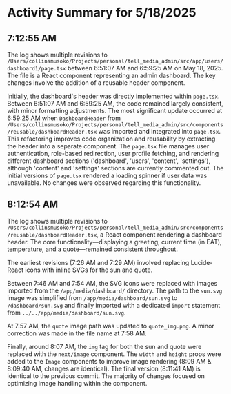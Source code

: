 # Activity Summary for 5/18/2025

## 7:12:55 AM
The log shows multiple revisions to `/Users/collinsmusoko/Projects/personal/tell_media_admin/src/app/users/dashboard1/page.tsx` between 6:51:07 AM and 6:59:25 AM on May 18, 2025.  The file is a React component representing an admin dashboard.  The key changes involve the addition of a reusable header component.

Initially, the dashboard's header was directly implemented within `page.tsx`.  Between 6:51:07 AM and 6:59:25 AM,  the code remained largely consistent, with minor formatting adjustments.  The most significant update occurred at 6:59:25 AM when  `DashboardHeader` from  `/Users/collinsmusoko/Projects/personal/tell_media_admin/src/components/reusable/dashboardHeader.tsx` was imported and integrated into `page.tsx`. This refactoring improves code organization and reusability by extracting the header into a separate component.  The  `page.tsx` file manages user authentication, role-based redirection, user profile fetching, and rendering different dashboard sections ('dashboard', 'users', 'content', 'settings'), although 'content' and 'settings' sections are currently commented out.  The initial versions of `page.tsx`  rendered a loading spinner if user data was unavailable.  No changes were observed regarding this functionality.


## 8:12:54 AM
The log shows multiple revisions to `/Users/collinsmusoko/Projects/personal/tell_media_admin/src/components/reusable/dashboardHeader.tsx`, a React component rendering a dashboard header.  The core functionality—displaying a greeting, current time (in EAT), temperature, and a quote—remained consistent throughout.

The earliest revisions (7:26 AM and 7:29 AM) involved replacing Lucide-React icons with inline SVGs for the sun and quote.

Between 7:46 AM and 7:54 AM, the SVG icons were replaced with images imported from the `/app/media/dashboard/` directory.  The path to the `sun.svg` image was simplified from `/app/media/dashboard/sun.svg` to `/dashboard/sun.svg` and finally imported with a dedicated `import` statement from  `../../app/media/dashboard/sun.svg`.

At 7:57 AM, the `quote` image path was updated to `quote_img.png`. A minor correction was made in the file name at 7:58 AM.

Finally, around 8:07 AM, the `img` tag for both the sun and quote were replaced with the `next/image` component.  The `width` and `height` props were added to the `Image` components to improve image rendering (8:09 AM & 8:09:40 AM, changes are identical). The final version (8:11:41 AM) is identical to the previous commit.  The majority of changes focused on optimizing image handling within the component.
